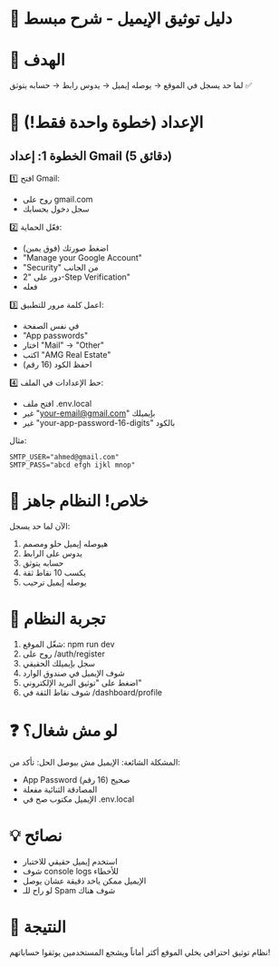📧 دليل توثيق الإيميل - شرح مبسط
====================================

🎯 الهدف
========
لما حد يسجل في الموقع → يوصله إيميل → يدوس رابط → حسابه يتوثق ✅

🔧 الإعداد (خطوة واحدة فقط!)
=============================

الخطوة 1: إعداد Gmail (5 دقائق)
---------------------------------

1️⃣ افتح Gmail:
   - روح على gmail.com
   - سجل دخول بحسابك

2️⃣ فعّل الحماية:
   - اضغط صورتك (فوق يمين)
   - "Manage your Google Account" 
   - "Security" من الجانب
   - دور على "2-Step Verification" 
   - فعله

3️⃣ اعمل كلمة مرور للتطبيق:
   - في نفس الصفحة
   - "App passwords"
   - اختار "Mail" → "Other"
   - اكتب "AMG Real Estate"
   - احفظ الكود (16 رقم)

4️⃣ حط الإعدادات في الملف:
   - افتح ملف .env.local
   - غير "your-email@gmail.com" بإيميلك
   - غير "your-app-password-16-digits" بالكود

مثال:
```
SMTP_USER="ahmed@gmail.com"
SMTP_PASS="abcd efgh ijkl mnop"
```

🎉 خلاص! النظام جاهز
===================

الآن لما حد يسجل:
1. هيوصله إيميل حلو ومصمم
2. يدوس على الرابط
3. حسابه يتوثق
4. يكسب 10 نقاط ثقة
5. يوصله إيميل ترحيب

🧪 تجربة النظام
===============

1. شغّل الموقع: npm run dev
2. روح على /auth/register
3. سجل بإيميلك الحقيقي
4. شوف الإيميل في صندوق الوارد
5. اضغط على "توثيق البريد الإلكتروني"
6. شوف نقاط الثقة في /dashboard/profile

❓ لو مش شغال؟
===============

المشكلة الشائعة: الإيميل مش بيوصل
الحل: تأكد من:
- App Password صحيح (16 رقم)
- المصادقة الثنائية مفعلة
- الإيميل مكتوب صح في .env.local

💡 نصائح
========
- استخدم إيميل حقيقي للاختبار
- شوف console logs للأخطاء
- الإيميل ممكن ياخد دقيقة عشان يوصل
- لو راح للـ Spam شوف هناك

🎯 النتيجة
==========
نظام توثيق احترافي يخلي الموقع أكثر أماناً 
ويشجع المستخدمين يوثقوا حساباتهم!
